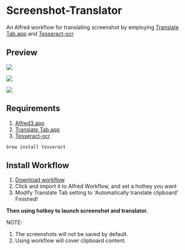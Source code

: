 # Screenshot-Translator

An Alfred workflow for translating screenshot by employing [Translate Tab.app](http://translate-tab.com/) and [Tesseract-ocr](https://github.com/tesseract-ocr/tesseract)

## Preview

![](https://github.com/bobleer/Screenshot-Translator/raw/master/preview/1.gif)

![](https://github.com/bobleer/Screenshot-Translator/raw/master/preview/2.gif)

![](https://github.com/bobleer/Screenshot-Translator/raw/master/preview/3-1.gif)

## Requirements

1. [Alfred3.app](https://www.alfredapp.com/)
2. [Translate Tab.app](http://translate-tab.com/)
3. [Tesseract-ocr](https://github.com/tesseract-ocr/tesseract)

```console
brew install tesseract
```

## Install Workflow

1. [Download workflow](https://github.com/bobleer/Screenshot-Translator/raw/master/QuickTranslate.alfredworkflow)
2. Click and import it to Alfred Workflow, and set a hothey you want
3. Modify Translate Tab setting to 'Automatically translate clipboard'
Finished!

**Then using hotkey to launch screenshot and translator.**

NOTE:
1. The screenshots will not be saved by default.
2. Using workflow will cover clipboard content. 
